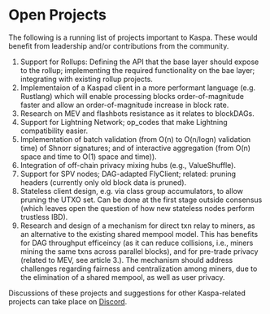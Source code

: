 # Open Projects

The following is a running list of projects important to Kaspa. These would benefit from leadership and/or contributions from the community.

1. Support for Rollups: Defining the API that the base layer should expose to the rollup; implementing the required functionality on the bae layer; integrating with existing rollup projects.
2. Implementaion of a Kaspad client in a more performant language (e.g. Rustlang) which will enable processing blocks order-of-magnitude faster and allow an order-of-magnitude increase in block rate.
3. Research on MEV and flashbots resistance as it relates to blockDAGs.
4. Support for Lightning Network; op_codes that make Lightning compatibility easier. 
5. Implementation of batch validation (from O(n) to O(n/logn) validation time) of Shnorr signatures; and of interactive aggregation (from O(n) space and time to O(1) space and time)).
6. Integration of off-chain privacy mixing hubs (e.g., ValueShuffle).
7. Support for SPV nodes; DAG-adapted FlyClient; related: pruning headers (currently only old block data is pruned).
8. Stateless client design, e.g. via class group accumulators, to allow pruning the UTXO set. Can be done at the first stage outside consensus (which leaves open the question of how new stateless nodes perform trustless IBD).
9. Research and design of a mechanism for direct txn relay to miners, as an alternative to the existing shared mempool model. This has benefits for DAG throughput efficeincy (as it can reduce collisions, i.e., miners mining the same txns across parallel blocks), and for pre-trade privacy (related to MEV, see article 3.). The mechanism should address challenges regarding fairness and centralization among miners, due to the elimination of a shared mempool, as well as user privacy.

Discussions of these projects and suggestions for other Kaspa-related projects can take place on [Discord](https://discord.gg/RBXH7gkZnz).

